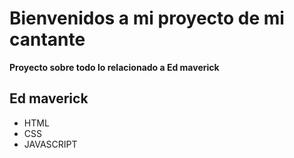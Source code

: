 # Bienvenidos a mi proyecto de mi cantante 

**Proyecto sobre todo lo relacionado a Ed maverick**

## Ed maverick 

* HTML
* CSS
* JAVASCRIPT
